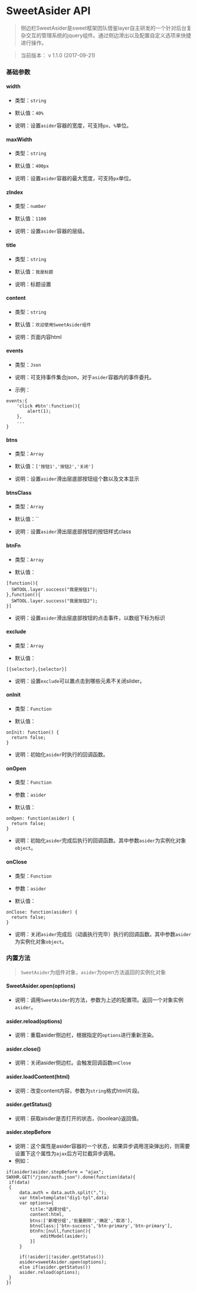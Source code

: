 # SweetAsider API

> 侧边栏SweetAsider是sweet框架团队借鉴layer自主研发的一个针对后台复杂交互的管理系统的jquery组件。通过侧边滑出以及配置自定义选项来快捷进行操作。

> 当前版本： v 1.1.0 (2017-09-21)

### 基础参数

#### width

* 类型：`string`

* 默认值：`40%`

* 说明：设置`asider`容器的宽度，可支持`px`、`%`单位。

#### maxWidth

* 类型：`string`

* 默认值：`400px`

* 说明：设置`asider`容器的最大宽度，可支持`px`单位。

#### zIndex

* 类型：`number`

* 默认值：`1100`

* 说明：设置`asider`容器的层级。

#### title

* 类型：`string`

* 默认值：`我是标题`

* 说明：标题设置

#### content

* 类型：`string`

* 默认值：`欢迎使用SweetAsider组件`

* 说明：页面内容html

#### events

* 类型：`Json`

* 说明：可支持事件集合json，对于`asider`容器内的事件委托。

* 示例：

```
events:{
    'click #btn':function(){
        alert(1);
    },
    ...
}
```


#### btns

* 类型：`Array`

* 默认值：`['按钮1','按钮2','关闭']`

* 说明：设置`asider`滑出层底部按钮组个数以及文本显示

#### btnsClass

* 类型：`Array`

* 默认值：``

* 说明：设置`asider`滑出层底部按钮的按钮样式class

#### btnFn

* 类型：`Array`

* 默认值：

```
[function(){
  SWTOOL.layer.success("我是按钮1");
},function(){
  SWTOOL.layer.success("我是按钮2");
}]
```

* 说明：设置`asider`滑出层底部按钮的点击事件，以数组下标为标识

#### exclude

* 类型：`Array`

* 默认值：

```
[{selector},{selector}]
```

* 说明：设置`exclude`可以置点击到哪些元素不关闭slider。


#### onInit

* 类型：`Function`

* 默认值：

```
onInit: function() {
  return false;
}
```

* 说明：初始化`asider`时执行的回调函数。

#### onOpen

* 类型：`Function`

* 参数：`asider`

* 默认值：

```
onOpen: function(asider) {
  return false;
}
```

* 说明：初始化`asider`完成后执行的回调函数。其中参数`asider`为实例化对象`object`。

#### onClose

* 类型：`Function`

* 参数：`asider`

* 默认值：

```
onClose: function(asider) {
  return false;
}
```

* 说明：关闭`asider`完成后（动画执行完毕）执行的回调函数。其中参数`asider`为实例化对象`object`。


### 内置方法

> `SweetAsider`为组件对象，`asider`为open方法返回的实例化对象

#### SweetAsider.open(options)

* 说明：调用`SweetAsider`的方法，参数为上述的配置项。返回一个对象实例`asider`。

#### asider.reload(options)

* 说明：重载asider侧边栏，根据指定的`options`进行重新渲染。

#### asider.close()

* 说明：关闭asider侧边栏。会触发回调函数`onClose`

#### asider.loadContent(html)

* 说明：改变content内容，参数为`string`格式html片段。

#### asider.getStatus()

* 说明：获取aisder是否打开的状态，{boolean}返回值。

#### asider.stepBefore

* 说明：这个属性是asider容器的一个状态，如果异步调用渲染弹出的，则需要设置下这个属性为`ajax`后方可拦截异步调用。
* 例如：

```
if(asider)asider.stepBefore = "ajax";
SWXHR.GET("/json/auth.json").done(function(data){
 if(data)
 {
     data.auth = data.auth.split(",");
     var html=template("diy1-tpl",data)
     var options={
         title:"选择分组",
         content:html,
         btns:['新增分组','批量删除','确定','取消'],
         btnsClass:['btn-success','btn-primary','btn-primary'],
         btnFn:[null,function(){
             editModel(asider);
         }]
     }

     if(!asider||!asider.getStatus())
     asider=sweetAsider.open(options);
     else if(asider.getStatus())
     asider.reload(options);
 }
})
```




